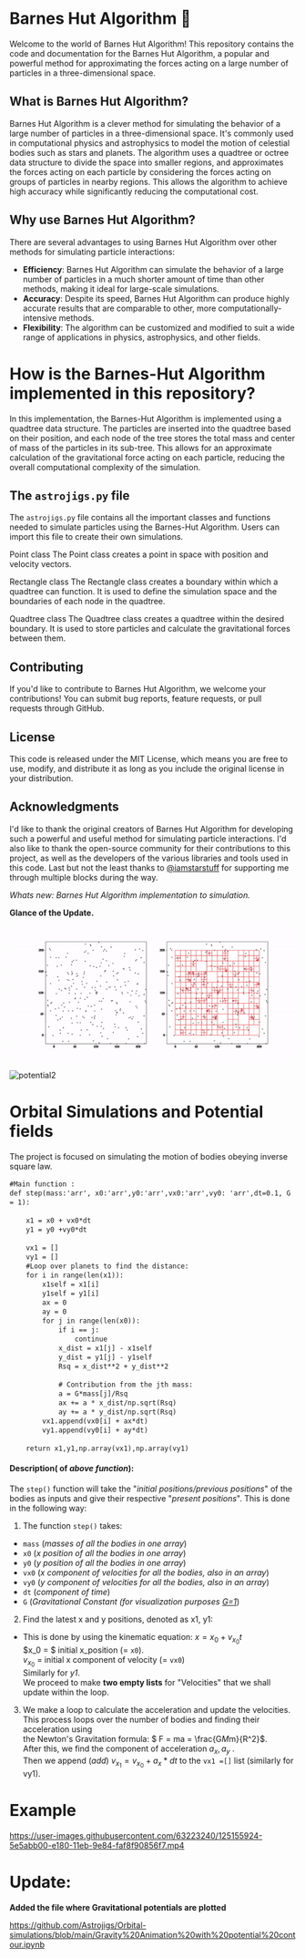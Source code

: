 
# Barnes Hut Algorithm 🤖
Welcome to the world of Barnes Hut Algorithm! This repository contains the code and documentation for the Barnes Hut Algorithm, a popular and powerful method for approximating the forces acting on a large number of particles in a three-dimensional space.

## What is Barnes Hut Algorithm?
Barnes Hut Algorithm is a clever method for simulating the behavior of a large number of particles in a three-dimensional space. It's commonly used in computational physics and astrophysics to model the motion of celestial bodies such as stars and planets. The algorithm uses a quadtree or octree data structure to divide the space into smaller regions, and approximates the forces acting on each particle by considering the forces acting on groups of particles in nearby regions. This allows the algorithm to achieve high accuracy while significantly reducing the computational cost.

## Why use Barnes Hut Algorithm?
There are several advantages to using Barnes Hut Algorithm over other methods for simulating particle interactions:

* **Efficiency**: Barnes Hut Algorithm can simulate the behavior of a large number of particles in a much shorter amount of time than other methods, making it ideal for large-scale simulations.
* **Accuracy**: Despite its speed, Barnes Hut Algorithm can produce highly accurate results that are comparable to other, more computationally-intensive methods.
* **Flexibility**: The algorithm can be customized and modified to suit a wide range of applications in physics, astrophysics, and other fields.

# How is the Barnes-Hut Algorithm implemented in this repository?
In this implementation, the Barnes-Hut Algorithm is implemented using a quadtree data structure. The particles are inserted into the quadtree based on their position, and each node of the tree stores the total mass and center of mass of the particles in its sub-tree. This allows for an approximate calculation of the gravitational force acting on each particle, reducing the overall computational complexity of the simulation.

## The `astrojigs.py` file
The `astrojigs.py` file contains all the important classes and functions needed to simulate particles using the Barnes-Hut Algorithm. Users can import this file to create their own simulations.

Point class
The Point class creates a point in space with position and velocity vectors.

Rectangle class
The Rectangle class creates a boundary within which a quadtree can function. It is used to define the simulation space and the boundaries of each node in the quadtree.

Quadtree class
The Quadtree class creates a quadtree within the desired boundary. It is used to store particles and calculate the gravitational forces between them.

## Contributing
If you'd like to contribute to Barnes Hut Algorithm, we welcome your contributions! You can submit bug reports, feature requests, or pull requests through GitHub.

## License
This code is released under the MIT License, which means you are free to use, modify, and distribute it as long as you include the original license in your distribution.

## Acknowledgments
I'd like to thank the original creators of Barnes Hut Algorithm for developing such a powerful and useful method for simulating particle interactions. I'd also like to thank the open-source community for their contributions to this project, as well as the developers of the various libraries and tools used in this code. Last but not the least thanks to [@iamstarstuff](https://github.com/iamstarstuff) for supporting me through multiple blocks during the way.

*Whats new: Barnes Hut Algorithm implementation to simulation.*

**Glance of the Update.**

![dual_display_quadtree](https://github.com/Astrojigs/Orbital-simulations/blob/main/Outputs/GIF/Barnes_hut_dual_gif.gif)

![potential2](https://user-images.githubusercontent.com/63223240/129400476-a19e9813-5a4c-4e5e-918f-af313ea31a9d.gif)




# Orbital Simulations and Potential fields
The project is focused on simulating the motion of bodies obeying inverse square law.




```
#Main function :
def step(mass:'arr', x0:'arr',y0:'arr',vx0:'arr',vy0: 'arr',dt=0.1, G = 1):

    x1 = x0 + vx0*dt
    y1 = y0 +vy0*dt

    vx1 = []
    vy1 = []
    #Loop over planets to find the distance:
    for i in range(len(x1)):
        x1self = x1[i]
        y1self = y1[i]
        ax = 0
        ay = 0
        for j in range(len(x0)):
            if i == j:
                continue
            x_dist = x1[j] - x1self
            y_dist = y1[j] - y1self
            Rsq = x_dist**2 + y_dist**2

            # Contribution from the jth mass:
            a = G*mass[j]/Rsq
            ax += a * x_dist/np.sqrt(Rsq)
            ay += a * y_dist/np.sqrt(Rsq)
        vx1.append(vx0[i] + ax*dt)
        vy1.append(vy0[i] + ay*dt)

    return x1,y1,np.array(vx1),np.array(vy1)
```
#### Description( of *above function*):

The `step()` function will take the "*initial positions/previous positions*" of the bodies as inputs and give their respective "*present positions*". This is done in the following way:
1) The function `step()` takes:
- `mass` (*masses of all the bodies in one array*)
- `x0` (*x position of all the bodies in one array*)
- `y0` (*y position of all the bodies in one array*)
- `vx0` (*x component of velocities for all the bodies, also in an array*)
- `vy0` (*y component of velocities for all the bodies, also in an array*)
- `dt` (*component of time*)
- `G` (*Gravitational Constant (for visualization purposes <u>G=1</u>*)

2) Find the latest x and y positions, denoted as x1, y1:
- This is done by using the kinematic equation: $x = x_0 + v_{x_0}t$ <br> $x_0 = $ initial x_position (= `x0`). <br>$v_{x_0}$ = initial x component of velocity (= `vx0`) <br> Similarly for *y1*. <br> We proceed to make **two empty lists** for "Velocities" that we shall update within the loop.

3) We make a loop to calculate the acceleration and update the velocities. This process loops over the number of bodies and finding their acceleration using <br>the Newton's Gravitation formula: $ F = ma = \frac{G*M*m}{R^2}$. <br> After this, we find the component of acceleration $a_x, a_y$ .<br> Then we append (*add*) $v_{x_1} = v_{x_0} + a_x*dt$ to the `vx1 =[]` list (similarly for vy1).




# Example

https://user-images.githubusercontent.com/63223240/125155924-5e5abb00-e180-11eb-9e84-faf8f90856f7.mp4


# Update:
**Added the file where Gravitational potentials are plotted**

https://github.com/Astrojigs/Orbital-simulations/blob/main/Gravity%20Animation%20with%20potential%20contour.ipynb
